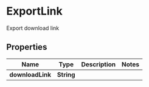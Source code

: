 

# ExportLink

Export download link

## Properties

| Name | Type | Description | Notes |
|------------ | ------------- | ------------- | -------------|
|**downloadLink** | **String** |  |  |



